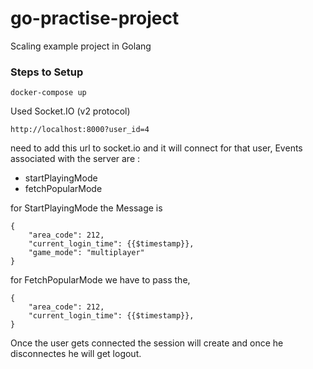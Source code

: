 # go-practise-project
Scaling example project in Golang 

### Steps to Setup

```
docker-compose up
```

Used Socket.IO (v2 protocol)

```
http://localhost:8000?user_id=4
```

need to add this url to socket.io and it will connect for that user, Events associated with the server are :
<ul>
  <li> startPlayingMode</li>
  <li> fetchPopularMode</li>
</ul>

for StartPlayingMode the Message is

```
{
    "area_code": 212,
    "current_login_time": {{$timestamp}},
    "game_mode": "multiplayer"
}
```

for FetchPopularMode we have to pass the,

```
{
    "area_code": 212,
    "current_login_time": {{$timestamp}},
}
```
 
Once the user gets connected the session will create and once he disconnectes he will get logout.



